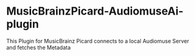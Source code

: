 # MusicBrainzPicard-AudiomuseAi-plugin
This Plugin for MusicBrainz Picard connects to a local Audiomuse Server and fetches the Metadata 
